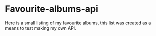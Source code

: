 # Favourite-albums-api
Here is a small listing of my favourite albums, this list was created as a means to test making my own API.
